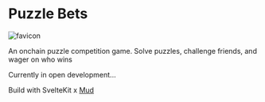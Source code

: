 # Puzzle Bets
![favicon](https://github.com/jaxernst/puzzle-bets/assets/51183683/07d9673c-0f6e-4368-b514-ab30e625151b)

An onchain puzzle competition game. Solve puzzles, challenge friends, and wager on who wins

Currently in open development...


Build with SvelteKit x [Mud](mud.dev)
